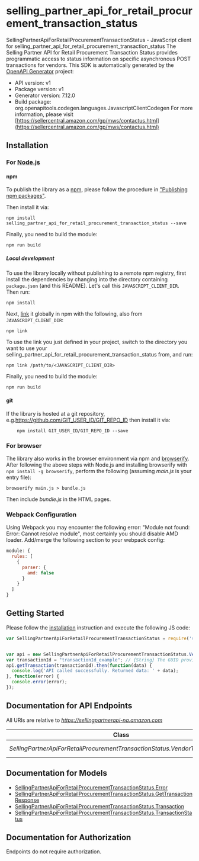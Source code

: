 # selling_partner_api_for_retail_procurement_transaction_status

SellingPartnerApiForRetailProcurementTransactionStatus - JavaScript client for selling_partner_api_for_retail_procurement_transaction_status
The Selling Partner API for Retail Procurement Transaction Status provides programmatic access to status information on specific asynchronous POST transactions for vendors.
This SDK is automatically generated by the [OpenAPI Generator](https://openapi-generator.tech) project:

- API version: v1
- Package version: v1
- Generator version: 7.12.0
- Build package: org.openapitools.codegen.languages.JavascriptClientCodegen
For more information, please visit [https://sellercentral.amazon.com/gp/mws/contactus.html](https://sellercentral.amazon.com/gp/mws/contactus.html)

## Installation

### For [Node.js](https://nodejs.org/)

#### npm

To publish the library as a [npm](https://www.npmjs.com/), please follow the procedure in ["Publishing npm packages"](https://docs.npmjs.com/getting-started/publishing-npm-packages).

Then install it via:

```shell
npm install selling_partner_api_for_retail_procurement_transaction_status --save
```

Finally, you need to build the module:

```shell
npm run build
```

##### Local development

To use the library locally without publishing to a remote npm registry, first install the dependencies by changing into the directory containing `package.json` (and this README). Let's call this `JAVASCRIPT_CLIENT_DIR`. Then run:

```shell
npm install
```

Next, [link](https://docs.npmjs.com/cli/link) it globally in npm with the following, also from `JAVASCRIPT_CLIENT_DIR`:

```shell
npm link
```

To use the link you just defined in your project, switch to the directory you want to use your selling_partner_api_for_retail_procurement_transaction_status from, and run:

```shell
npm link /path/to/<JAVASCRIPT_CLIENT_DIR>
```

Finally, you need to build the module:

```shell
npm run build
```

#### git

If the library is hosted at a git repository, e.g.https://github.com/GIT_USER_ID/GIT_REPO_ID
then install it via:

```shell
    npm install GIT_USER_ID/GIT_REPO_ID --save
```

### For browser

The library also works in the browser environment via npm and [browserify](http://browserify.org/). After following
the above steps with Node.js and installing browserify with `npm install -g browserify`,
perform the following (assuming *main.js* is your entry file):

```shell
browserify main.js > bundle.js
```

Then include *bundle.js* in the HTML pages.

### Webpack Configuration

Using Webpack you may encounter the following error: "Module not found: Error:
Cannot resolve module", most certainly you should disable AMD loader. Add/merge
the following section to your webpack config:

```javascript
module: {
  rules: [
    {
      parser: {
        amd: false
      }
    }
  ]
}
```

## Getting Started

Please follow the [installation](#installation) instruction and execute the following JS code:

```javascript
var SellingPartnerApiForRetailProcurementTransactionStatus = require('selling_partner_api_for_retail_procurement_transaction_status');


var api = new SellingPartnerApiForRetailProcurementTransactionStatus.VendorTransactionApi()
var transactionId = "transactionId_example"; // {String} The GUID provided by Amazon in the 'transactionId' field in response to the post request of a specific transaction.
api.getTransaction(transactionId).then(function(data) {
  console.log('API called successfully. Returned data: ' + data);
}, function(error) {
  console.error(error);
});


```

## Documentation for API Endpoints

All URIs are relative to *https://sellingpartnerapi-na.amazon.com*

Class | Method | HTTP request | Description
------------ | ------------- | ------------- | -------------
*SellingPartnerApiForRetailProcurementTransactionStatus.VendorTransactionApi* | [**getTransaction**](docs/VendorTransactionApi.md#getTransaction) | **GET** /vendor/transactions/v1/transactions/{transactionId} | 


## Documentation for Models

 - [SellingPartnerApiForRetailProcurementTransactionStatus.Error](docs/Error.md)
 - [SellingPartnerApiForRetailProcurementTransactionStatus.GetTransactionResponse](docs/GetTransactionResponse.md)
 - [SellingPartnerApiForRetailProcurementTransactionStatus.Transaction](docs/Transaction.md)
 - [SellingPartnerApiForRetailProcurementTransactionStatus.TransactionStatus](docs/TransactionStatus.md)


## Documentation for Authorization

Endpoints do not require authorization.

